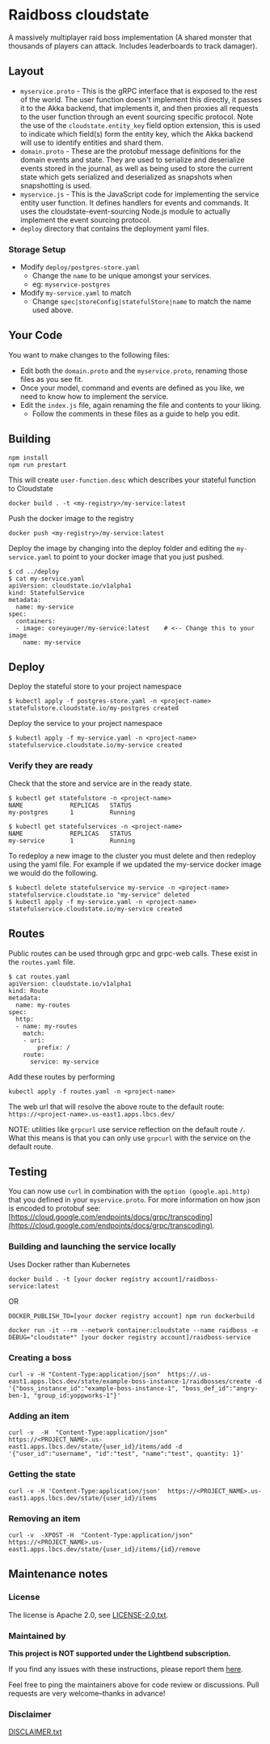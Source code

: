 # Raidboss cloudstate
A massively multiplayer raid boss implementation (A shared monster that thousands of players can attack. Includes leaderboards to track damager).

## Layout
* `myservice.proto` - This is the gRPC interface that is exposed to the rest of the world. The user function doesn't implement this directly, it passes it to the Akka backend, that implements it, and then proxies all requests to the user function through an event sourcing specific protocol. Note the use of the `cloudstate.entity_key` field option extension, this is used to indicate which field(s) form the entity key, which the Akka backend will use to identify entities and shard them.
* `domain.proto` - These are the protobuf message definitions for the domain events and state. They are used to serialize and deserialize events stored in the journal, as well as being used to store the current state which gets serialized and deserialized as snapshots when snapshotting is used.
* `myservice.js` - This is the JavaScript code for implementing the service entity user function. It defines handlers for events and commands. It uses the cloudstate-event-sourcing Node.js module to actually implement the event sourcing protocol.
* `deploy` directory that contains the deployment yaml files.

### Storage Setup
* Modify `deploy/postgres-store.yaml`
    * Change the `name` to be unique amongst your services.
    * eg: `myservice-postgres`
* Modify `my-service.yaml` to match
    * Change `spec|storeConfig|statefulStore|name` to match the name used above.

## Your Code
You want to make changes to the following files:
* Edit both the `domain.proto` and the `myservice.proto`, renaming those files as you see fit.
* Once your model, command and events are defined as you like, we need to know how to implement the service.
* Edit the `index.js` file, again renaming the file and contents to your liking.
   * Follow the comments in these files as a guide to help you edit.

## Building
```
npm install
npm run prestart
```

This will create `user-function.desc` which describes your stateful function to Cloudstate
```
docker build . -t <my-registry>/my-service:latest
```

Push the docker image to the registry
```
docker push <my-registry>/my-service:latest
```

Deploy the image by changing into the deploy folder and editing the `my-service.yaml` to point to your docker image that you just pushed.
```
$ cd ../deploy
$ cat my-service.yaml
apiVersion: cloudstate.io/v1alpha1
kind: StatefulService
metadata:
  name: my-service
spec:
  containers:
  - image: coreyauger/my-service:latest    # <-- Change this to your image
    name: my-service
```

## Deploy

Deploy the stateful store to your project namespace
```
$ kubectl apply -f postgres-store.yaml -n <project-name>
statefulstore.cloudstate.io/my-postgres created
````

Deploy the service to your project namespace
```
$ kubectl apply -f my-service.yaml -n <project-name>
statefulservice.cloudstate.io/my-service created
````

### Verify they are ready
Check that the store and service are in the ready state.
```
$ kubectl get statefulstore -n <project-name>
NAME             REPLICAS   STATUS
my-postgres      1          Running

$ kubectl get statefulservices -n <project-name>
NAME             REPLICAS   STATUS
my-service       1          Running
```

To redeploy a new image to the cluster you must delete and then redeploy using the yaml file.
For example if we updated the my-service docker image we would do the following.
````
$ kubectl delete statefulservice my-service -n <project-name>
statefulservice.cloudstate.io "my-service" deleted
$ kubectl apply -f my-service.yaml -n <project-name>
statefulservice.cloudstate.io/my-service created
````

## Routes
Public routes can be used through grpc and grpc-web calls.  These exist in the `routes.yaml` file.

```
$ cat routes.yaml
apiVersion: cloudstate.io/v1alpha1
kind: Route
metadata:
  name: my-routes
spec:
  http:
  - name: my-routes
    match:
    - uri:
        prefix: /
    route:
      service: my-service
```

Add these routes by performing
```
kubectl apply -f routes.yaml -n <project-name>
```

The web url that will resolve the above route to the default route:
`https://<project-name>.us-east1.apps.lbcs.dev/`

NOTE: utilities like `grpcurl` use service reflection on the default route `/`.  What this means is that you
can only use `grpcurl` with the service on the default route.

## Testing
You can now use `curl` in combination with the `option (google.api.http)` that you defined in your `myservice.proto`.  For more information
on how json is encoded to protobuf see: [https://cloud.google.com/endpoints/docs/grpc/transcoding](https://cloud.google.com/endpoints/docs/grpc/transcoding).

### Building and launching the service locally

Uses Docker rather than Kubernetes

`docker build . -t [your docker registry account]/raidboss-service:latest`

OR

`DOCKER_PUBLISH_TO=[your docker registry account] npm run dockerbuild`

`docker run -it --rm --network container:cloudstate --name raidboss -e DEBUG="cloudstate*" [your docker registry account]/raidboss-service`

### Creating a boss
```
curl -v -H "Content-Type:application/json"  https://.us-east1.apps.lbcs.dev/state/example-boss-instance-1/raidbosses/create -d '{"boss_instance_id":"example-boss-instance-1", "boss_def_id":"angry-ben-1, "group_id:yoppworks-1"}'
```

### Adding an item
```
curl -v  -H  "Content-Type:application/json"  https://<PROJECT_NAME>.us-east1.apps.lbcs.dev/state/{user_id}/items/add -d '{"user_id":"username", "id":"test", "name":"test", quantity: 1}'
```

### Getting the state
```
curl -v -H 'Content-Type:application/json'  https://<PROJECT_NAME>.us-east1.apps.lbcs.dev/state/{user_id}/items
```

### Removing an item
```
curl -v  -XPOST -H  "Content-Type:application/json"  https://<PROJECT_NAME>.us-east1.apps.lbcs.dev/state/{user_id}/items/{id}/remove
```


## Maintenance notes

### License
The license is Apache 2.0, see [LICENSE-2.0.txt](LICENSE-2.0.txt).

### Maintained by
__This project is NOT supported under the Lightbend subscription.__

If you find any issues with these instructions, please report them [here](https://github.com/lightbend/cloudstate-samples/pull/link_to_issue_tracker).

Feel free to ping the maintainers above for code review or discussions. Pull requests are very welcome–thanks in advance!


### Disclaimer

[DISCLAIMER.txt](../DISCLAIMER.txt)

